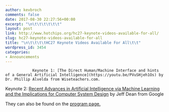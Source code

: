 ```yaml
---
author: kevbroch
comments: false
date: 2017-08-30 22:27:56+00:00
excerpt: "\n\t\t\t\t\t\t"
layout: post
link: http://www.hotchips.org/hc27-keynote-videos-available-for-all/
slug: hc27-keynote-videos-available-for-all
title: "\n\t\t\t\tHC27 Keynote Videos Available For All\t\t"
wordpress_id: 3454
categories:
- Announcements
---
```



				Keynote 1: [The Direct Human/Machine Interface and hints of a General Artificial Intelligence](https://youtu.be/PVuSHjeh1Os) by Dr. Phillip Alvelda from Wiseteachers.com.
Keynote 2: [Recent Advances in Artificial Intelligence via Machine Learning and the Implications for Computer System Design](https://youtu.be/VWdReme_5Vg) by Jeff Dean from Google

They can also be found on the [program page.](http://www.hotchips.org/program/)		

